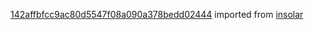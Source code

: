 [142affbfcc9ac80d5547f08a090a378bedd02444](https://github.com/insolar/insolar/commit/142affbfcc9ac80d5547f08a090a378bedd02444) imported from [insolar](https://github.com/insolar/insolar)
